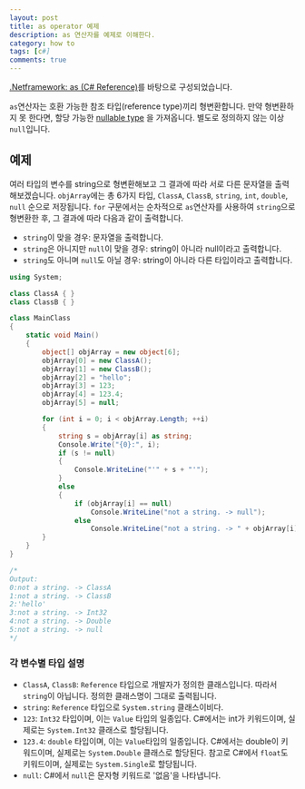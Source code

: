 ```yaml
---
layout: post
title: as operator 예제
description: as 연산자를 예제로 이해한다.
category: how to
tags: [c#]
comments: true
---
```


[.Netframework: as (C# Reference)](https://docs.microsoft.com/en-us/dotnet/articles/csharp/language-reference/keywords/as)를 바탕으로 구성되었습니다.

`as`연산자는 호환 가능한 참조 타입(reference type)끼리 형변환합니다.
만약 형변환하지 못 한다면, 할당 가능한
[nullable type](https://docs.microsoft.com/en-us/dotnet/articles/csharp/programming-guide/nullable-types/index)
을 가져옵니다. 별도로 정의하지 않는 이상 `null`입니다.

## 예제

여러 타입의 변수를 string으로 형변환해보고 그 결과에 따라 서로 다른 문자열을 출력해보겠습니다.
`objArray`에는 총 6가지 타입, `ClassA`, `ClassB`, `string`, `int`, `double`, `null` 순으로 저장됩니다.
`for` 구문에서는 순차적으로 `as`연산자를 사용하여 `string`으로 형변환한 후, 그 결과에 따라 다음과 같이 출력합니다.

- `string`이 맞을 경우: 문자열을 출력합니다.
- `string`은 아니지만 `null`이 맞을 경우: string이 아니라 null이라고 출력합니다.
- `string`도 아니며 `null`도 아닐 경우: string이 아니라 다른 타입이라고 출력합니다.

``` cs
using System;

class ClassA { }
class ClassB { }

class MainClass
{
    static void Main()
    {
        object[] objArray = new object[6];
        objArray[0] = new ClassA();
        objArray[1] = new ClassB();
        objArray[2] = "hello";
        objArray[3] = 123;
        objArray[4] = 123.4;
        objArray[5] = null;

        for (int i = 0; i < objArray.Length; ++i)
        {
            string s = objArray[i] as string;
            Console.Write("{0}:", i);
            if (s != null)
            {
                Console.WriteLine("'" + s + "'");
            }
            else
            {
                if (objArray[i] == null)
                    Console.WriteLine("not a string. -> null");
                else
                    Console.WriteLine("not a string. -> " + objArray[i].GetType().Name);            }
        }
    }
}

/*
Output:
0:not a string. -> ClassA
1:not a string. -> ClassB
2:'hello'
3:not a string. -> Int32
4:not a string. -> Double
5:not a string. -> null
*/
```

### 각 변수별 타입 설명

- `ClassA`, `ClassB`: `Reference` 타입으로 개발자가 정의한 클래스입니다. 따라서 `string`이 아닙니다. 정의한 클래스명이 그대로 출력됩니다.  
- `string`: `Reference` 타입으로 `System.string` 클래스이비다.  
- `123`: `Int32` 타입이며, 이는 `Value` 타입의 일종입다. C#에서는 int가 키워드이며, 실제로는 `System.Int32` 클래스로 할당됩니다.
- `123.4`: `double` 타입이며, 이는 `Value`타입의 일종입니다.  C#에서는 double이 키워드이며, 실제로는 `System.Double` 클래스로 할당된다. 참고로 C#에서 `float`도 키워드이며, 실제로는 `System.Single`로 할당됩니다.
- `null`: C#에서 `null`은 문자형 키워드로 '없음'을 나타냅니다.

